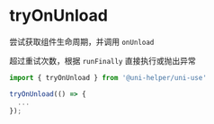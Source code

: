 # tryOnUnload

尝试获取组件生命周期，并调用 `onUnload`

超过重试次数，根据 `runFinally` 直接执行或抛出异常

```typescript
import { tryOnUnload } from '@uni-helper/uni-use'

tryOnUnload(() => {
  ...
});
```
